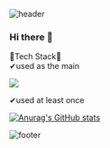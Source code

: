 ![header](https://capsule-render.vercel.app/api?text=%20Hello🌼!!%20&type=transparent&color=auto&height=200&textBg=true&animation=twinkling)

### Hi there 👋

🍑Tech Stack🍑<br>
✔used as the main<br>

<img src="https://img.shields.io/badge/JAVA-gray?style=flat&logo=JAVA&logoColor=007396"/>

✔used at least once



[![Anurag's GitHub stats](https://github-readme-stats.vercel.app/api?username=OHEUNHYEON&show_icons=true&theme=dracula)](https://github.com/anuraghazra/github-readme-stats)

![footer](https://capsule-render.vercel.app/api?section=footer)
